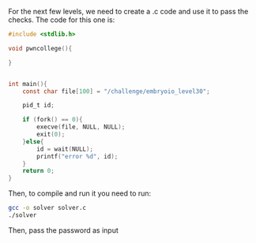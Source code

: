 For the next few levels, we need to create a .c code and use it to pass the checks.
The code for this one is:
```c
#include <stdlib.h>

void pwncollege(){

}


int main(){
    const char file[100] = "/challenge/embryoio_level30";

    pid_t id;

    if (fork() == 0){
        execve(file, NULL, NULL);
        exit(0);
    }else{
        id = wait(NULL);
        printf("error %d", id);
    }
    return 0;
}
```
Then, to compile and run it you need to run:
```bash
gcc -o solver solver.c
./solver
```
Then, pass the password as input
